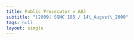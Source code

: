 ```yaml
---
title: Public Prosecutor v ABJ
subtitle: "[2009] SGHC 185 / 14\_August\_2009"
tags: null
layout: single
---
```



